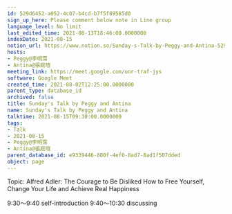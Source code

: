 ```yaml
---
id: 529d6452-a052-4c07-b4cd-b7f5f89585d0
sign_up_here: Please comment below note in Line group
language_level: No limit
last_edited_time: 2021-08-13T18:46:00.0000000
indexDate: 2021-08-15
notion_url: https://www.notion.so/Sunday-s-Talk-by-Peggy-and-Antina-529d6452a0524c07b4cdb7f5f89585d0
hosts:
- Peggy@李明霈
- Antina@張庭瑄
meeting_link: https://meet.google.com/uor-traf-jys
software: Google Meet
created_time: 2021-08-02T12:25:00.0000000
parent_type: database_id
archived: false
title: Sunday's Talk by Peggy and Antina
name: Sunday's Talk by Peggy and Antina
talktime: 2021-08-15T09:30:00.0000000
tags:
- Talk
- 2021-08-15
- Peggy@李明霈
- Antina@張庭瑄
parent_database_id: e9339446-880f-4ef0-8ad7-8ad1f507dded
object: page
---
```


Topic: Alfred Adler: The Courage to Be Disliked
How to Free Yourself, Change Your Life and Achieve Real Happiness

9:30～9:40 self-introduction
9:40～10:30 discussing


